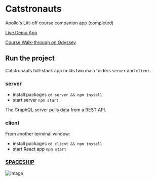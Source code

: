 # Catstronauts

Apollo's Lift-off course companion app (completed)

[Live Demo App](https://lift-off-client-demo.netlify.app/)

[Course Walk-through on Odyssey](https://odyssey.apollographql.com/lift-off-part1)

## Run the project

Catstronauts full-stack app holds two main folders `server` and `client`.

### server

- install packages `cd server && npm install`
- start server `npm start`

The GraphQL server pulls data from a REST API.

### client

From another terminal window:

- install packages `cd client && npm install`
- start React app `npm start`

### [SPACESHIP](https://twitter.com/m2mpd/status/1229624165700796421)
![image](https://user-images.githubusercontent.com/29726020/115242710-1e75d000-a15d-11eb-8225-95edc219e19e.png)
